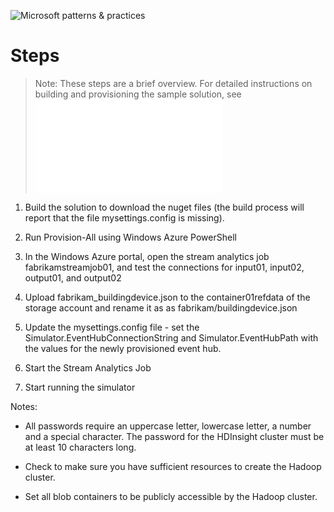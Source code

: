 ![Microsoft patterns & practices](http://pnp.azurewebsites.net/images/pnp-logo.png)
# Steps

> Note: These steps are a brief overview. For detailed instructions on building and provisioning the sample solution, see ![Building and Running the IoT Sample Solution](building-and-deploying-the-sample-solution.md)

1. Build the solution to download the nuget files (the build process will report that the file mysettings.config is missing).

1. Run Provision-All using Windows Azure PowerShell

1. In the Windows Azure portal, open the stream analytics job fabrikamstreamjob01, and test the connections for input01, input02, output01, and output02

1. Upload fabrikam_buildingdevice.json to the container01refdata of the storage account and rename it as as fabrikam/buildingdevice.json

1. Update the mysettings.config file - set the Simulator.EventHubConnectionString and Simulator.EventHubPath with the values for the newly provisioned event hub.

1. Start the Stream Analytics Job

1. Start running the simulator


Notes:

- All passwords require an uppercase letter, lowercase letter, a number and a special character. The password for the HDInsight cluster must be at least 10 characters long.

- Check to make sure you have sufficient resources to create the Hadoop cluster.

- Set all blob containers to be publicly accessible by the Hadoop cluster. 
